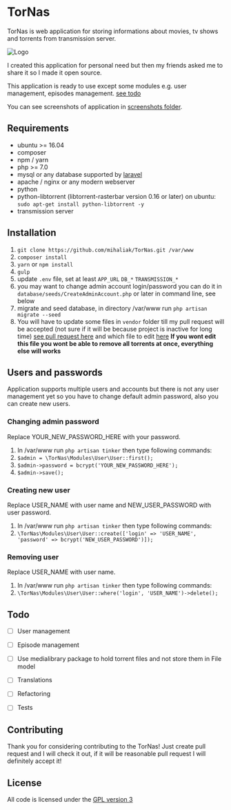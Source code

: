 # TorNas

TorNas is web application for storing informations about movies, tv shows and torrents from transmission server.

![Logo](https://raw.githubusercontent.com/mihaliak/TorNas/master/screenshots/files.png)

I created this application for personal need but then my friends asked me to share it so I made it open source.

This application is ready to use except some modules e.g. user management, episodes management. [see todo](https://github.com/mihaliak/TorNas#todo)

You can see screenshots of application in [screenshots folder](https://github.com/mihaliak/TorNas/tree/master/screenshots).

## Requirements
* ubuntu >= 16.04
* composer
* npm / yarn
* php >= 7.0
* mysql or any database supported by [laravel](https://laravel.com/docs/5.3/database#introduction)
* apache / nginx or any modern webserver
* python
* python-libtorrent (libtorrent-rasterbar version 0.16 or later) on ubuntu: `sudo apt-get install python-libtorrent -y`
* transmission server

## Installation
1. `git clone https://github.com/mihaliak/TorNas.git /var/www`
2. `composer install`
3. `yarn` or `npm install`
4. `gulp`
5. update `.env` file, set at least `APP_URL` `DB_*` `TRANSMISSION_*`
6. you may want to change admin account login/password you can do it in `database/seeds/CreateAdminAccount.php` or later in command line, see below
7. migrate and seed database, in directory /var/www run `php artisan migrate --seed`
8. You will have to update some files in `vendor` folder till my pull request will be accepted (not sure if it will be because project is inactive for long time) [see pull request here](https://github.com/kleiram/transmission-php/pull/67) and which file to edit [here](https://github.com/kleiram/transmission-php/pull/67/files#diff-866a7189c0f6cddb6312d0a3d4794e66) **If you wont edit this file you wont be able to remove all torrents at once, everything else will works**

## Users and passwords
Application supports multiple users and accounts but there is not any user management yet so you have to change default admin password, also you can create new users.

### Changing admin password
Replace YOUR_NEW_PASSWORD_HERE with your password.

1. In /var/www run `php artisan tinker` then type following commands:
2. `$admin = \TorNas\Modules\User\User::first();`
3. `$admin->password = bcrypt('YOUR_NEW_PASSWORD_HERE');`
4. `$admin->save();`

### Creating new user
Replace USER_NAME with user name and NEW_USER_PASSWORD with user password.

1. In /var/www run `php artisan tinker` then type following commands:
2. `\TorNas\Modules\User\User::create(['login' => 'USER_NAME', 'password' => bcrypt('NEW_USER_PASSWORD')]);`

### Removing user
Replace USER_NAME with user name.

1. In /var/www run `php artisan tinker` then type following commands:
2. `\TorNas\Modules\User\User::where('login', 'USER_NAME')->delete();`

## Todo
- [ ] User management
- [ ] Episode management
- [ ] Use medialibrary package to hold torrent files and not store them in File model
- [ ] Translations
- [ ] Refactoring
- [ ] Tests


## Contributing
Thank you for considering contributing to the TorNas! Just create pull request and I will check it out, if it will be reasonable pull request I will definitely accept it!

## License
All code is licensed under the [GPL version 3](http://www.gnu.org/licenses/gpl.html)